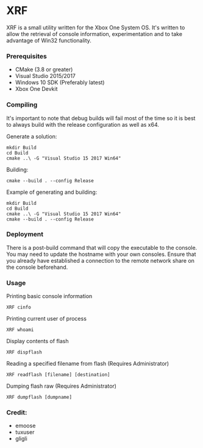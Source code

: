 # XRF
XRF is a small utility written for the Xbox One System OS. It's written to allow the retrieval of console information, experimentation and to take advantage of Win32 functionality.

### Prerequisites
- CMake (3.8 or greater)
- Visual Studio 2015/2017
- Windows 10 SDK (Preferably latest)
- Xbox One Devkit

### Compiling
It's important to note that debug builds will fail most of the time so it is best to always build with the release configuration as well as x64.

Generate a solution:
```
mkdir Build
cd Build
cmake ..\ -G "Visual Studio 15 2017 Win64"
```
Building:
```
cmake --build . --config Release
```
Example of generating and building:
```
mkdir Build
cd Build
cmake ..\ -G "Visual Studio 15 2017 Win64"
cmake --build . --config Release
```

### Deployment
There is a post-build command that will copy the executable to the console. You may need to update the hostname with your own consoles. Ensure that you already have established
a connection to the remote network share on the console beforehand.

### Usage
Printing basic console information
```
XRF cinfo
```
Printing current user of process
```
XRF whoami
```
Display contents of flash
```
XRF dispflash
```
Reading a specified filename from flash (Requires Administrator)
```
XRF readflash [filename] [destination]
```
Dumping flash raw (Requires Administrator)
```
XRF dumpflash [dumpname]
```

### Credit:
- emoose
- tuxuser
- gligli
